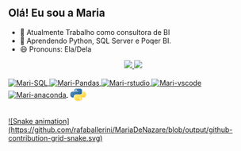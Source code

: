 ## Olá! Eu sou a Maria

- 🔭 Atualmente Trabalho como consultora de BI
- 🌱 Aprendendo Python, SQL Server e Poqer BI.
- 😄 Pronouns: Ela/Dela

<div align="center">
  <a href="https://github.com/MariaDeNazare">
  <img width="42%" src="https://github-readme-stats.vercel.app/api?username=MariaDeNazare&show_icons=true&theme=dracula&include_all_commits=true&count_private=true"/>
  <img width="57%"" src="https://github-readme-stats.vercel.app/api/top-langs/?username=MariaDeNazare&layout=compact&langs_count=7&theme=dracula"/>
</div>
<div style="display: inline_block"><br>
  <img align="center" alt="Mari-SQL" height="30" width="40"src="https://cdn.jsdelivr.net/gh/devicons/devicon/icons/microsoftsqlserver/microsoftsqlserver-plain.svg" />
  <img align="center" alt="Mari-Pandas" height="30" width="40"src="https://cdn.jsdelivr.net/gh/devicons/devicon/icons/pandas/pandas-original.svg" />
  <img align="center" alt="Mari-rstudio" height="30" width="40"<img src="https://cdn.jsdelivr.net/gh/devicons/devicon/icons/rstudio/rstudio-original.svg" />
  <img align="center" alt="Mari-vscode" height="30" width="40"<img src="https://cdn.jsdelivr.net/gh/devicons/devicon/icons/vscode/vscode-original.svg" />
  <img align="center" alt="Mari-anaconda" height="30" width="40"<img src="https://cdn.jsdelivr.net/gh/devicons/devicon/icons/anaconda/anaconda-original.svg" />
  <img align="center" alt="Mari-Python" height="30" width="40" src="https://raw.githubusercontent.com/devicons/devicon/master/icons/python/python-original.svg">
</div>
  
 ##
  
<div>
  ![Snake animation](https://github.com/rafaballerini/MariaDeNazare/blob/output/github-contribution-grid-snake.svg)
</div>

